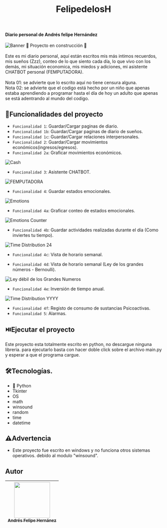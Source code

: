 <h1 align="center"> FelipedelosH </h1>
<br>
<h4>Diario personal de Andrés felipe Hernández</h4>

![Banner](docs/banner.png)
:construction: Proyecto en construcción :construction:
<br><br>
Este es mi diario personal, aquí están escritos mis más intimos recuerdos, mis sueños (Zzz), conteo de lo que siento cada día, lo que vivo con los demás, mi situación economica, mis miedos y adiciones, mi asistente CHATBOT personal (FEMPUTADORA).
<br><br>
Nota 01: se advierte que lo escrito aquí no tiene censura alguna.
<br>
Nota 02: se advierte que el codigo está hecho por un niño que apenas estaba aprendiendo a programar hasta el día de hoy un adulto que apenas se está adentrando al mundo del codigo.

## :hammer:Funcionalidades del proyecto

- `Funcionalidad 1`: Guardar/Cargar paginas de diario.<br>
- `Funcionalidad 1b`: Guardar/Cargar paginas de diario de sueños.<br>
- `Funcionalidad 1c`: Guardar/Cargar relaciones interpersonales.<br>
- `Funcionalidad 2`: Guardar/Cargar movimientos económicos(ingresos/egresos).<br>
- `Funcionalidad 2a`: Graficar movimientos económicos.<br>

![Cash](docs/inputOutputCash.png)

- `Funcionalidad 3`: Asistente CHATBOT.<br>

![FEMPUTADORA](docs/femputadora.png)

- `Funcionalidad 4`: Guardar estados emocionales.<br>

![Emotions](docs/emotions.png)

- `Funcionalidad 4a`: Graficar conteo de estados emocionales.<br>

![Emotions Counter](docs/countEmotions.png)


- `Funcionalidad 4b`: Guardar actividades realizadas durante el día (Como inviertes tu tiempo).<br>

![Time Distribution 24](docs/timeDistribution24.png)

- `Funcionalidad 4c`: Vista de horario semanal.<br>

- `Funcionalidad 4d`: Vista de horario semanal (Ley de los grandes números - Bernoulli).<br>


![Ley débil de los Grandes Numeros](docs/timeDistributionL.png)

- `Funcionalidad 4e`: Inversión de tiempo anual.<br>

![Time Distribution YYYY](docs/timeDistributionYYYY.png)

- `Funcionalidad 4f`: Registo de consumo de sustancias Psicoactivas.<br>
- `Funcionalidad 5`: Alarmas.<br>


## :play_or_pause_button:Ejecutar el proyecto

Este proyecto esta totalmente escrito en python, no descargue ninguna libreria. para ejecutarlo basta con hacer doble click sobre el archivo main.py y esperar a que el programa cargue.

## :hammer_and_wrench:Tecnologías.

- :snake: Python
- Tkinter
- OS
- math
- winsound
- random
- time
- datetime

## :warning:Advertencia

- Este proyecto fue escrito en windows y no funciona otros sistemas operativos. debido al modulo "winsound".

## Autor

| [<img src="https://avatars.githubusercontent.com/u/38327255?v=4" width=115><br><sub>Andrés Felipe Hernánez</sub>](https://github.com/felipedelosh)|
| :---: |